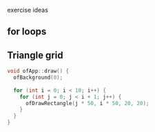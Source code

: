 exercise ideas

## for loops

## Triangle grid

```cpp
void ofApp::draw() {
  ofBackground(0);
  
  for (int i = 0; i < 10; i++) {
    for (int j = 0; j < i + 1; j++) {
      ofDrawRectangle(j * 50, i * 50, 20, 20);
    }
  }
}
```

